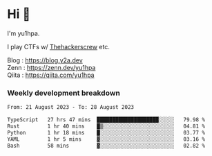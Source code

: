 # Hi 👋

I'm yu1hpa.

I play CTFs w/ [Thehackerscrew](https://www.thehackerscrew.team/) etc.

Blog : https://blog.y2a.dev  
Zenn : https://zenn.dev/yu1hpa  
Qiita : https://qiita.com/yu1hpa  

### Weekly development breakdown

<!--START_SECTION:waka-->

```txt
From: 21 August 2023 - To: 28 August 2023

TypeScript   27 hrs 47 mins  ████████████████████░░░░░   79.98 %
Rust         1 hr 40 mins    █▒░░░░░░░░░░░░░░░░░░░░░░░   04.81 %
Python       1 hr 18 mins    █░░░░░░░░░░░░░░░░░░░░░░░░   03.77 %
YAML         1 hr 5 mins     ▓░░░░░░░░░░░░░░░░░░░░░░░░   03.16 %
Bash         58 mins         ▓░░░░░░░░░░░░░░░░░░░░░░░░   02.82 %
```

<!--END_SECTION:waka-->

